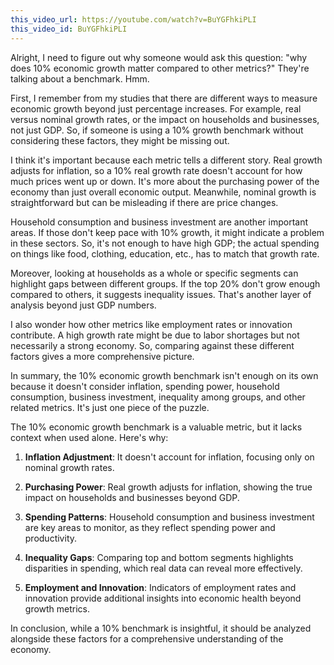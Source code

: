```yaml
---
this_video_url: https://youtube.com/watch?v=BuYGFhkiPLI
this_video_id: BuYGFhkiPLI
---
```

<think>
Alright, I need to figure out why someone would ask this question: "why does 10% economic growth matter compared to other metrics?" They're talking about a benchmark. Hmm.

First, I remember from my studies that there are different ways to measure economic growth beyond just percentage increases. For example, real versus nominal growth rates, or the impact on households and businesses, not just GDP. So, if someone is using a 10% growth benchmark without considering these factors, they might be missing out.

I think it's important because each metric tells a different story. Real growth adjusts for inflation, so a 10% real growth rate doesn't account for how much prices went up or down. It's more about the purchasing power of the economy than just overall economic output. Meanwhile, nominal growth is straightforward but can be misleading if there are price changes.

Household consumption and business investment are another important areas. If those don't keep pace with 10% growth, it might indicate a problem in these sectors. So, it's not enough to have high GDP; the actual spending on things like food, clothing, education, etc., has to match that growth rate.

Moreover, looking at households as a whole or specific segments can highlight gaps between different groups. If the top 20% don't grow enough compared to others, it suggests inequality issues. That's another layer of analysis beyond just GDP numbers.

I also wonder how other metrics like employment rates or innovation contribute. A high growth rate might be due to labor shortages but not necessarily a strong economy. So, comparing against these different factors gives a more comprehensive picture.

In summary, the 10% economic growth benchmark isn't enough on its own because it doesn't consider inflation, spending power, household consumption, business investment, inequality among groups, and other related metrics. It's just one piece of the puzzle.
</think>

The 10% economic growth benchmark is a valuable metric, but it lacks context when used alone. Here's why:

1. **Inflation Adjustment**: It doesn't account for inflation, focusing only on nominal growth rates.

2. **Purchasing Power**: Real growth adjusts for inflation, showing the true impact on households and businesses beyond GDP.

3. **Spending Patterns**: Household consumption and business investment are key areas to monitor, as they reflect spending power and productivity.

4. **Inequality Gaps**: Comparing top and bottom segments highlights disparities in spending, which real data can reveal more effectively.

5. **Employment and Innovation**: Indicators of employment rates and innovation provide additional insights into economic health beyond growth metrics.

In conclusion, while a 10% benchmark is insightful, it should be analyzed alongside these factors for a comprehensive understanding of the economy.
